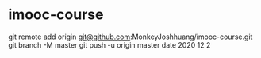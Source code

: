 # imooc-course
git remote add origin git@github.com:MonkeyJoshhuang/imooc-course.git
git branch -M master
git push -u origin master
 date 2020 12 2
